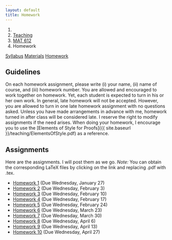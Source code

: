 ```yaml
---
layout: default
title: Homework
---
```

<ol class="breadcrumb">
  <li><a href="/"><i class="fa fa-home"></i></a></li>
  <li><a href="/teaching/">Teaching</a></li>
  <li><a href="/teaching/mat612s16">MAT 612</a></li>
  <li class="active">Homework</li>
</ol>

<div class="row">
<div class="col-xs-12">
<div class="btn-group btn-group-justified">
<a class="btn btn-default btn-success" href="{{site.baseurl}}/teaching/mat612s16/syllabus/">Syllabus</a>
<a class="btn btn-default btn-primary" href="{{site.baseurl}}/teaching/mat612s16/materials/">Materials</a>
<a class="btn btn-default btn-warning" href="{{site.baseurl}}/teaching/mat612s16/homework/">Homework</a>
</div>
</div>
</div>

## Guidelines ##
On each homework assignment, please write (i) your name, (ii) name of course, and (iii) homework number. You are allowed and encouraged to work together on homework. Yet, each student is expected to turn in his or her own work. In general, late homework will not be accepted. However, you are allowed to turn in one late homework assignment with no questions asked. Unless you have made arrangements in advance with me, homework turned in after class will be considered late. I reserve the right to modify assignments if the need arises. When doing your homework, I encourage you to use the [Elements of Style for Proofs]({{ site.baseurl }}/teaching/ElementsOfStyle.pdf) as a reference.

## Assignments ##
Here are the assignments.  I will post them as we go. *Note:* You can obtain the corresponding LaTeX files by clicking on the link and replacing .pdf with .tex.
<ul class="fa-ul">
  <li><i class="fa-li far fa-file-pdf"></i> <a href="{{ site.baseurl }}/teaching/mat612s16/612HW1.pdf">Homework 1</a> (Due Wednesday, January 27)</li>
  <li><i class="fa-li far fa-file-pdf"></i> <a href="{{ site.baseurl }}/teaching/mat612s16/612HW2.pdf">Homework 2</a> (Due Wednesday, February 3)</li>
  <li><i class="fa-li far fa-file-pdf"></i> <a href="{{ site.baseurl }}/teaching/mat612s16/612HW3.pdf">Homework 3</a> (Due Wednesday, February 10)</li>
  <li><i class="fa-li far fa-file-pdf"></i> <a href="{{ site.baseurl }}/teaching/mat612s16/612HW4.pdf">Homework 4</a> (Due Wednesday, February 17)</li>
  <li><i class="fa-li far fa-file-pdf"></i> <a href="{{ site.baseurl }}/teaching/mat612s16/612HW5.pdf">Homework 5</a> (Due Wednesday, February 24)</li>
  <li><i class="fa-li far fa-file-pdf"></i> <a href="{{ site.baseurl }}/teaching/mat612s16/612HW6.pdf">Homework 6</a> (Due Wednesday, March 23)</li>
  <li><i class="fa-li far fa-file-pdf"></i> <a href="{{ site.baseurl }}/teaching/mat612s16/612HW7.pdf">Homework 7</a> (Due Wednesday, March 30)</li>
  <li><i class="fa-li far fa-file-pdf"></i> <a href="{{ site.baseurl }}/teaching/mat612s16/612HW8.pdf">Homework 8</a> (Due Wednesday, April 6)</li>
  <li><i class="fa-li far fa-file-pdf"></i> <a href="{{ site.baseurl }}/teaching/mat612s16/612HW9.pdf">Homework 9</a> (Due Wednesday, April 13)</li>
  <li><i class="fa-li far fa-file-pdf"></i> <a href="{{ site.baseurl }}/teaching/mat612s16/612HW10.pdf">Homework 10</a> (Due Wednesday, April 27)</li>
</ul>
